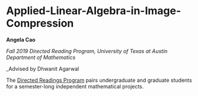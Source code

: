 # Applied-Linear-Algebra-in-Image-Compression

**Angela Cao**

_Fall 2019 Directed Reading Program, University of Texas at Austin Department of Mathematics_

_Advised by Dhwanit Agarwal

The [Directed Readings Program](https://web.ma.utexas.edu/users/drp/about.html) pairs undergraduate and graduate students for a semester-long independent mathematical projects.
